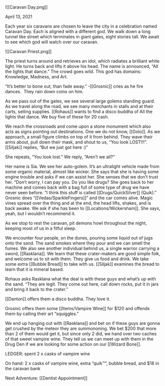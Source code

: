 ![[Caravan Day.png]]

April 13, 2021

Each year six caravans are chosen to leave the city in a celebration named Caravan Day. Each is aligned with a different god. We walk down a long tunnel like street which terminates in giant gates, eight stories tall. We await to see which god will watch over our caravan.

![[Caravan Priest.png]]

The priest turns around and retrieves an idol, which radiates a brilliant white light. He turns back and lifts it above his head. The name is announced, “All the lights that dance.” The crowd goes wild. This god has domains: Knowledge, Madness, and Art. 

“It’s better to bone out, than fade away.” -[[Grosnic]] cries as he fire dances.  They rain down coins on him.

As we pass out of the gates, we see several large golems standing guard. As we travel along the road, we see many merchants in stalls and at their carts, selling supplies. [[Rohaus]] wants to find a disco buddha of All the lights that dance. We buy five of these for 20 cash. 

We reach the crossroads and come upon a stone monument which also acts as signs pointing out destinations. One we do not know, [[Golo]]. As we approach, a small figure climbs on top of it from behind. They wave their arms about, pull down their mask, and shout to us, “You look LOST!!!”. [[Siljak]] replies, “But we just got here :)”

She repeats, “You look lost.” We reply, “Aren’t we all?” 

Her name is Sia. We see her auto-golem. It’s an ultralight vehicle made from some organic material, almost like wicker. She says that she is having some engine trouble and asks if we can assist her. She senses that we don’t trust her. “Don’t worry, I can pay you. Do you like drugs? She goes back to her machine and comes back with a bag full of some type of drug we have never seen before. “I think this stuff is called [[Drugs/QuickSilver]] (Quik).” Grosnic does “[[Vedas/SparkleFingers]]” and the car comes alive. Magic vines spread over the thing and at the end, the head lifts, shakes, and is back awake. We ask if she has been to [[Locations/Wickersham]]. She says, yeah, but I wouldn’t recommend it. 

As we stop to rest the caravan, pit demons howl throughout the night, keeping most of us in a fitful sleep. 

We encounter four people, on the dunes, pouring some liquid out of jugs onto the sand. The sand smokes where they pour and we can smell the fumes. We also see another individual behind us, a single warrior carrying a sword, [[Rasklana]]. We learn that these crater-makers are good simple folk, and welcome us to sit with them. They give us food and drink. We take some extra [[Bubble Bread]] to take with us. [[Siljak]] examines the bread to learn that it is mineral based. 

Rohaus asks Rasklana what the deal is with these guys and what’s up with the sand. “They are legit. They come out here, call down rocks, put it in jars and bring it back to the crater.”

[[Danton]] offers them a disco buddha. They love it.

Grosnic offers them some [[Items/Vampire Wine]] for $120 and offends them by calling their art “squiggles.”

We end up hanging out with [[Rasklana]] and bet on if these guys are gonna get crushed by the meteor they are summononing. We bet $200 that more than 2 of them would get it, but since only 2 did, we hand over two caches of that sweet vampire wine. They tell us we can meet up with them in the Drug Den if we are looking for some action on our [[Wizard Bone]].

LEDGER: spent 2 x casks of vampire wine

On hand: 2 x casks of vampire wine, extra “quik™”, bubble bread, and $18 in the caravan bank

Next Adventure: [[Dentist Appointment]]